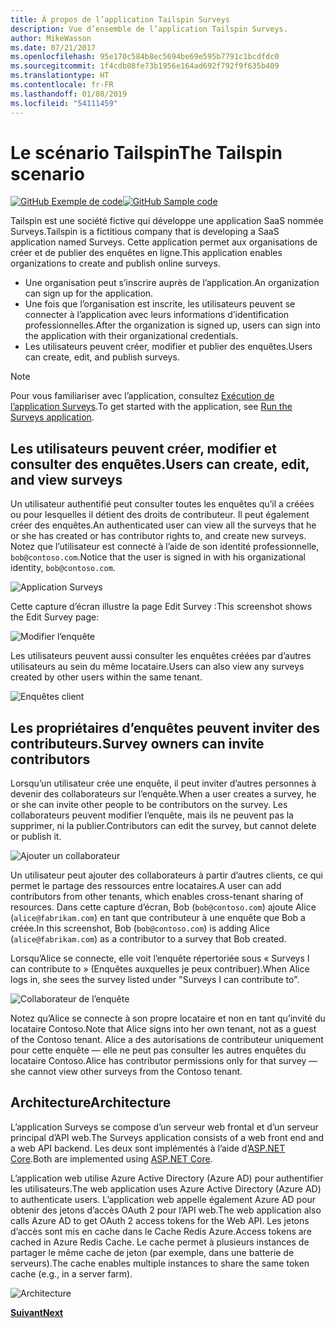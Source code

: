 ```yaml
---
title: À propos de l’application Tailspin Surveys
description: Vue d’ensemble de l’application Tailspin Surveys.
author: MikeWasson
ms.date: 07/21/2017
ms.openlocfilehash: 95e170c584b8ec5694be69e595b7791c1bcdfdc0
ms.sourcegitcommit: 1f4cdb08fe73b1956e164ad692f792f9f635b409
ms.translationtype: HT
ms.contentlocale: fr-FR
ms.lasthandoff: 01/08/2019
ms.locfileid: "54111459"
---
```

# <a name="the-tailspin-scenario"></a><span data-ttu-id="c0111-103">Le scénario Tailspin</span><span class="sxs-lookup"><span data-stu-id="c0111-103">The Tailspin scenario</span></span>

<span data-ttu-id="c0111-104">[![GitHub](../_images/github.png) Exemple de code][sample application]</span><span class="sxs-lookup"><span data-stu-id="c0111-104">[![GitHub](../_images/github.png) Sample code][sample application]</span></span>

<span data-ttu-id="c0111-105">Tailspin est une société fictive qui développe une application SaaS nommée Surveys.</span><span class="sxs-lookup"><span data-stu-id="c0111-105">Tailspin is a fictitious company that is developing a SaaS application named Surveys.</span></span> <span data-ttu-id="c0111-106">Cette application permet aux organisations de créer et de publier des enquêtes en ligne.</span><span class="sxs-lookup"><span data-stu-id="c0111-106">This application enables organizations to create and publish online surveys.</span></span>

* <span data-ttu-id="c0111-107">Une organisation peut s’inscrire auprès de l’application.</span><span class="sxs-lookup"><span data-stu-id="c0111-107">An organization can sign up for the application.</span></span>
* <span data-ttu-id="c0111-108">Une fois que l’organisation est inscrite, les utilisateurs peuvent se connecter à l’application avec leurs informations d’identification professionnelles.</span><span class="sxs-lookup"><span data-stu-id="c0111-108">After the organization is signed up, users can sign into the application with their organizational credentials.</span></span>
* <span data-ttu-id="c0111-109">Les utilisateurs peuvent créer, modifier et publier des enquêtes.</span><span class="sxs-lookup"><span data-stu-id="c0111-109">Users can create, edit, and publish surveys.</span></span>

> [!NOTE]
> <span data-ttu-id="c0111-110">Pour vous familiariser avec l’application, consultez [Exécution de l’application Surveys].</span><span class="sxs-lookup"><span data-stu-id="c0111-110">To get started with the application, see [Run the Surveys application].</span></span>

## <a name="users-can-create-edit-and-view-surveys"></a><span data-ttu-id="c0111-111">Les utilisateurs peuvent créer, modifier et consulter des enquêtes.</span><span class="sxs-lookup"><span data-stu-id="c0111-111">Users can create, edit, and view surveys</span></span>

<span data-ttu-id="c0111-112">Un utilisateur authentifié peut consulter toutes les enquêtes qu’il a créées ou pour lesquelles il détient des droits de contributeur. Il peut également créer des enquêtes.</span><span class="sxs-lookup"><span data-stu-id="c0111-112">An authenticated user can view all the surveys that he or she has created or has contributor rights to, and create new surveys.</span></span> <span data-ttu-id="c0111-113">Notez que l’utilisateur est connecté à l’aide de son identité professionnelle, `bob@contoso.com`.</span><span class="sxs-lookup"><span data-stu-id="c0111-113">Notice that the user is signed in with his organizational identity, `bob@contoso.com`.</span></span>

![Application Surveys](./images/surveys-screenshot.png)

<span data-ttu-id="c0111-115">Cette capture d’écran illustre la page Edit Survey :</span><span class="sxs-lookup"><span data-stu-id="c0111-115">This screenshot shows the Edit Survey page:</span></span>

![Modifier l’enquête](./images/edit-survey.png)

<span data-ttu-id="c0111-117">Les utilisateurs peuvent aussi consulter les enquêtes créées par d’autres utilisateurs au sein du même locataire.</span><span class="sxs-lookup"><span data-stu-id="c0111-117">Users can also view any surveys created by other users within the same tenant.</span></span>

![Enquêtes client](./images/tenant-surveys.png)

## <a name="survey-owners-can-invite-contributors"></a><span data-ttu-id="c0111-119">Les propriétaires d’enquêtes peuvent inviter des contributeurs.</span><span class="sxs-lookup"><span data-stu-id="c0111-119">Survey owners can invite contributors</span></span>

<span data-ttu-id="c0111-120">Lorsqu’un utilisateur crée une enquête, il peut inviter d’autres personnes à devenir des collaborateurs sur l’enquête.</span><span class="sxs-lookup"><span data-stu-id="c0111-120">When a user creates a survey, he or she can invite other people to be contributors on the survey.</span></span> <span data-ttu-id="c0111-121">Les collaborateurs peuvent modifier l’enquête, mais ils ne peuvent pas la supprimer, ni la publier.</span><span class="sxs-lookup"><span data-stu-id="c0111-121">Contributors can edit the survey, but cannot delete or publish it.</span></span>

![Ajouter un collaborateur](./images/add-contributor.png)

<span data-ttu-id="c0111-123">Un utilisateur peut ajouter des collaborateurs à partir d’autres clients, ce qui permet le partage des ressources entre locataires.</span><span class="sxs-lookup"><span data-stu-id="c0111-123">A user can add contributors from other tenants, which enables cross-tenant sharing of resources.</span></span> <span data-ttu-id="c0111-124">Dans cette capture d’écran, Bob (`bob@contoso.com`) ajoute Alice (`alice@fabrikam.com`) en tant que contributeur à une enquête que Bob a créée.</span><span class="sxs-lookup"><span data-stu-id="c0111-124">In this screenshot, Bob (`bob@contoso.com`) is adding Alice (`alice@fabrikam.com`) as a contributor to a survey that Bob created.</span></span>

<span data-ttu-id="c0111-125">Lorsqu’Alice se connecte, elle voit l’enquête répertoriée sous « Surveys I can contribute to » (Enquêtes auxquelles je peux contribuer).</span><span class="sxs-lookup"><span data-stu-id="c0111-125">When Alice logs in, she sees the survey listed under "Surveys I can contribute to".</span></span>

![Collaborateur de l’enquête](./images/contributor.png)

<span data-ttu-id="c0111-127">Notez qu’Alice se connecte à son propre locataire et non en tant qu’invité du locataire Contoso.</span><span class="sxs-lookup"><span data-stu-id="c0111-127">Note that Alice signs into her own tenant, not as a guest of the Contoso tenant.</span></span> <span data-ttu-id="c0111-128">Alice a des autorisations de contributeur uniquement pour cette enquête &mdash; elle ne peut pas consulter les autres enquêtes du locataire Contoso.</span><span class="sxs-lookup"><span data-stu-id="c0111-128">Alice has contributor permissions only for that survey &mdash; she cannot view other surveys from the Contoso tenant.</span></span>

## <a name="architecture"></a><span data-ttu-id="c0111-129">Architecture</span><span class="sxs-lookup"><span data-stu-id="c0111-129">Architecture</span></span>

<span data-ttu-id="c0111-130">L’application Surveys se compose d’un serveur web frontal et d’un serveur principal d’API web.</span><span class="sxs-lookup"><span data-stu-id="c0111-130">The Surveys application consists of a web front end and a web API backend.</span></span> <span data-ttu-id="c0111-131">Les deux sont implémentés à l’aide d’[ASP.NET Core].</span><span class="sxs-lookup"><span data-stu-id="c0111-131">Both are implemented using [ASP.NET Core].</span></span>

<span data-ttu-id="c0111-132">L’application web utilise Azure Active Directory (Azure AD) pour authentifier les utilisateurs.</span><span class="sxs-lookup"><span data-stu-id="c0111-132">The web application uses Azure Active Directory (Azure AD) to authenticate users.</span></span> <span data-ttu-id="c0111-133">L’application web appelle également Azure AD pour obtenir des jetons d’accès OAuth 2 pour l’API web.</span><span class="sxs-lookup"><span data-stu-id="c0111-133">The web application also calls Azure AD to get OAuth 2 access tokens for the Web API.</span></span> <span data-ttu-id="c0111-134">Les jetons d’accès sont mis en cache dans le Cache Redis Azure.</span><span class="sxs-lookup"><span data-stu-id="c0111-134">Access tokens are cached in Azure Redis Cache.</span></span> <span data-ttu-id="c0111-135">Le cache permet à plusieurs instances de partager le même cache de jeton (par exemple, dans une batterie de serveurs).</span><span class="sxs-lookup"><span data-stu-id="c0111-135">The cache enables multiple instances to share the same token cache (e.g., in a server farm).</span></span>

![Architecture](./images/architecture.png)

<span data-ttu-id="c0111-137">[**Suivant**][authentication]</span><span class="sxs-lookup"><span data-stu-id="c0111-137">[**Next**][authentication]</span></span>

<!-- links -->

[authentication]: authenticate.md

[Exécution de l’application Surveys]: ./run-the-app.md
[Run the Surveys application]: ./run-the-app.md
[ASP.NET Core]: /aspnet/core
[sample application]: https://github.com/mspnp/multitenant-saas-guidance

